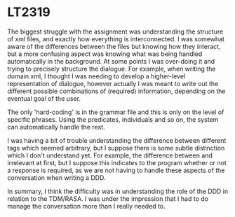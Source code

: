 # LT2319

The biggest struggle with the assignment was understanding the structure of xml files, and exactly how everything is interconnected. I was somewhat aware of the differences between the files but knowing  how they interact, but a more confusing aspect was knowing what was being handled automatically in the background. At some points I was over-doing it and trying to precisely structure the dialogue. For example, when writing the domain.xml, I thought I was needing to develop a higher-level representation of dialogue, however actually I was meant to write out the different possible combinations of (required) information, depending on the eventual goal of the user. 

The only 'hard-coding' is in the grammar file and this is only on the level of specific phrases. Using the predicates, individuals and so on, the system can automatically handle the rest. 

I was having a bit of trouble understanding the difference between different tags which seemed arbitrary, but I suppose there is some subtle distinction which I don't understand yet. For example, the difference between <question> and <answer> irrelevant at first, but I suppose this indicates to the program whether or not a response is required, as we are not having to handle these aspects of the conversation when writing a DDD. 

In summary, I think the difficulty was in understanding the role of the DDD in relation to the TDM/RASA. I was under the impression that I had to do manage the conversation more than I really needed to.

